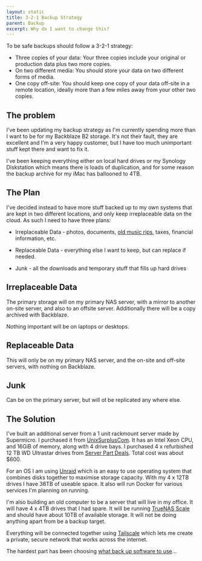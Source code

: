 ```yaml
---
layout: static
title: 3-2-1 Backup Strategy
parent: Backup
excerpt: Why do I want to change this?
---
```


To be safe backups should follow a 3-2-1 strategy:

* Three copies of your data: Your three copies include your original or production data plus two more copies.
* On two different media: You should store your data on two different forms of media. 
* One copy off-site: You should keep one copy of your data off-site in a remote location, ideally more than a few miles away from your other two copies.


## The problem

I've been updating my backup strategy as I'm currently spending more than I want to be for my Backblaze B2 storage. It's not their fault, they are excellent and I'm a very happy customer, but I have too much unimportant stuff kept there and want to fix it.

I've been keeping everything either on local hard drives or my Synology Diskstation which means there is loads of duplication, and for some reason the backup archive for my iMac has ballooned to 4TB.

## The Plan

I've decided instead to have more stuff backed up to my own systems that are kept in two different locations, and only keep irreplaceable data on the cloud. As such I need to have three plans:

* Irreplaceable Data - photos, documents, [old music rips](/playlists/passion/), taxes, financial information, etc.

* Replaceable Data - everything else I want to keep, but can replace if needed.

* Junk - all the downloads and temporary stuff that fills up hard drives

## Irreplaceable Data

The primary storage will on my primary NAS server, with a mirror to another on-site server, and also to an offsite server. Additionally there will be a copy archived with Backblaze.

Nothing important will be on laptops or desktops.

## Replaceable Data

This will only be on my primary NAS server, and the on-site and off-site servers, with nothing on Backblaze.

## Junk 

Can be on the primary server, but will ot be replicated any where else.

## The Solution

I've built an additional server from a 1 unit rackmount server made by Supermicro. I purchased it from [UnixSurplusCom](https://www.ebay.com/str/unixsurpluscom). It has an Intel Xeon CPU, and 16GiB of memory, along with 4 drive bays. I purchased 4 x refurbished 12 TB WD Ultrastar drives from [Server Part Deals](https://serverpartdeals.com/). Total cost was about $600.

For an OS I am using [Unraid](https://unraid.net/pricing?via=madj) which is an easy to use operating system that combines disks together to maximise storage capacity. With my 4 x 12TB drives I have 36TB of useable space. It also will run Docker for various services I'm planning on running.

I'm also building an old computer to be a server that will live in my office. It will have 4 x 4TB drives that I had spare. It will be running [TrueNAS Scale](https://www.truenas.com/truenas-scale/) and should have about 10TB of available storage. It will not be doing anything apart from be a backup target.

Everything will be connected together using [Tailscale](https://tailscale.com/) which lets me create a private, secure network that works across the internet.

The hardest part has been choosing [what back up software to use](/pages/comparison/)...